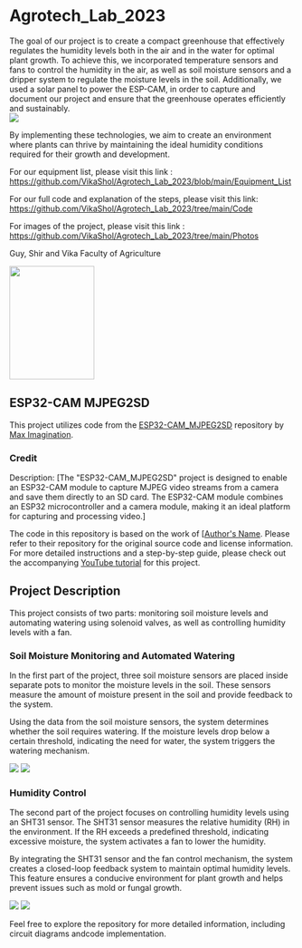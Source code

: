# Agrotech_Lab_2023

The goal of our project is to create a compact greenhouse that effectively regulates the humidity levels both in the air and in the water for optimal plant growth. To achieve this, we incorporated temperature sensors and fans to control the humidity in the air, as well as soil moisture sensors and a dripper system to regulate the moisture levels in the soil.
Additionally, we used a solar panel to power the ESP-CAM, in order to capture and document our project and ensure that the greenhouse operates efficiently and sustainably.  
![](https://github.com/VikaShol/Agrotech_Lab_2023/blob/main/Photos/project-2.jpg)

By implementing these technologies, we aim to create an environment where plants can thrive by maintaining the ideal humidity conditions required for their growth and development.

For our equipment list, please visit this link : https://github.com/VikaShol/Agrotech_Lab_2023/blob/main/Equipment_List

For our full code and explanation of the steps, please visit this link: https://github.com/VikaShol/Agrotech_Lab_2023/tree/main/Code

For images of the project, please visit this link :
https://github.com/VikaShol/Agrotech_Lab_2023/tree/main/Photos

Guy, Shir and Vika
Faculty of Agriculture

<img src="https://github.com/VikaShol/Agrotech_Lab_2023/blob/main/Photos/Us.jpg" width="150" height="200">


## ESP32-CAM MJPEG2SD

This project utilizes code from the [ESP32-CAM_MJPEG2SD](https://github.com/s60sc/ESP32-CAM_MJPEG2SD) repository by [Max Imagination](https://github.com/s60sc).

### Credit

Description: [The "ESP32-CAM_MJPEG2SD" project is designed to enable an ESP32-CAM module to capture MJPEG video streams from a camera and save them directly to an SD card. The ESP32-CAM module combines an ESP32 microcontroller and a camera module, making it an ideal platform for capturing and processing video.]

The code in this repository is based on the work of [[Author's Name](https://github.com/s60sc). Please refer to their repository for the original source code and license information. For more detailed instructions and a step-by-step guide, please check out the accompanying [YouTube tutorial](https://www.youtube.com/watch?v=k_PJLkfqDuI) for this project.


## Project Description

This project consists of two parts: monitoring soil moisture levels and automating watering using solenoid valves, as well as controlling humidity levels with a fan.

### Soil Moisture Monitoring and Automated Watering

In the first part of the project, three soil moisture sensors are placed inside separate pots to monitor the moisture levels in the soil. These sensors measure the amount of moisture present in the soil and provide feedback to the system.

Using the data from the soil moisture sensors, the system determines whether the soil requires watering. If the moisture levels drop below a certain threshold, indicating the need for water, the system triggers the watering mechanism.

![](https://github.com/VikaShol/Agrotech_Lab_2023/blob/main/Photos/Automated%20Watering.png)
![](https://github.com/VikaShol/Agrotech_Lab_2023/blob/main/Photos/Automated-Watering_1_.jpg)

### Humidity Control

The second part of the project focuses on controlling humidity levels using an SHT31 sensor. The SHT31 sensor measures the relative humidity (RH) in the environment. If the RH exceeds a predefined threshold, indicating excessive moisture, the system activates a fan to lower the humidity.

By integrating the SHT31 sensor and the fan control mechanism, the system creates a closed-loop feedback system to maintain optimal humidity levels. This feature ensures a conducive environment for plant growth and helps prevent issues such as mold or fungal growth.

![](https://github.com/VikaShol/Agrotech_Lab_2023/blob/main/Photos/Humidity%20Control.jpg)
![](https://github.com/VikaShol/Agrotech_Lab_2023/blob/main/Photos/Humidity-Control_1_.jpg)

Feel free to explore the repository for more detailed information, including circuit diagrams andcode implementation.


